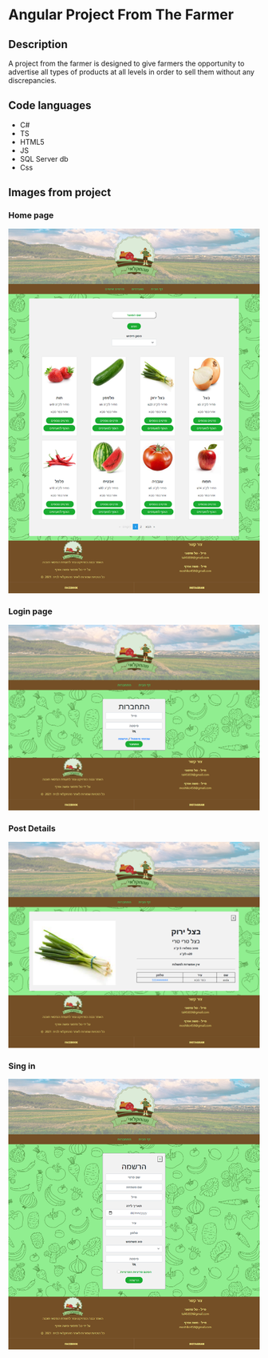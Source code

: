 
# Angular Project From The Farmer


## Description
A project from the farmer is designed to give farmers the opportunity
to advertise all types of products at all levels in order to sell them without any discrepancies.

## Code languages
- C#
- TS
- HTML5
- JS
- SQL Server db
- Css

## Images from project
### Home page
![HomePage](https://github.com/tal45859/From_The_Farme_Project/blob/main/Screens/home.png)
### Login page
![Login](https://github.com/tal45859/From_The_Farme_Project/blob/main/Screens/login.png)
### Post Details
![details](https://github.com/tal45859/From_The_Farme_Project/blob/main/Screens/moredetails.png)
### Sing in
![Sing in](https://github.com/tal45859/From_The_Farme_Project/blob/main/Screens/singin.png)

